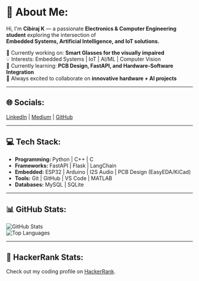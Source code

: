 

# 💫 About Me:
Hi, I'm **Cibiraj K** — a passionate **Electronics & Computer Engineering student** exploring the intersection of  
**Embedded Systems, Artificial Intelligence, and IoT solutions.**

🔭 Currently working on: **Smart Glasses for the visually impaired**  
💡 Interests: Embedded Systems | IoT | AI/ML | Computer Vision  
🌱 Currently learning: **PCB Design, FastAPI, and Hardware-Software Integration**  
🚀 Always excited to collaborate on **innovative hardware + AI projects**

---

## 🌐 Socials:
[LinkedIn](https://www.linkedin.com/) | [Medium](https://medium.com/) | [GitHub](https://github.com/Cibiraj)

---

## 💻 Tech Stack:
- **Programming:** Python | C++ | C  
- **Frameworks:** FastAPI | Flask | LangChain  
- **Embedded:** ESP32 | Arduino | I2S Audio | PCB Design (EasyEDA/KiCad)  
- **Tools:** Git | GitHub | VS Code | MATLAB  
- **Databases:** MySQL | SQLite  

---

## 📊 GitHub Stats:
![GitHub Stats](https://github-readme-stats.vercel.app/api?username=Cibiraj&show_icons=true&theme=radical)  
![Top Languages](https://github-readme-stats.vercel.app/api/top-langs/?username=Cibiraj&layout=compact&theme=radical)

---

## 🧠 HackerRank Stats:
Check out my coding profile on [HackerRank](https://www.hackerrank.com/).  
